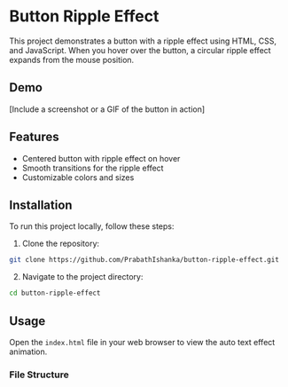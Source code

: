 # Button Ripple Effect

This project demonstrates a button with a ripple effect using HTML, CSS, and JavaScript. When you hover over the button, a circular ripple effect expands from the mouse position.

## Demo

[Include a screenshot or a GIF of the button in action]

## Features

- Centered button with ripple effect on hover
- Smooth transitions for the ripple effect
- Customizable colors and sizes

## Installation
To run this project locally, follow these steps:

1. Clone the repository:
```sh
git clone https://github.com/PrabathIshanka/button-ripple-effect.git
```

2. Navigate to the project directory:
```sh
cd button-ripple-effect
```

## Usage
Open the `index.html` file in your web browser to view the auto text effect animation.

### File Structure
